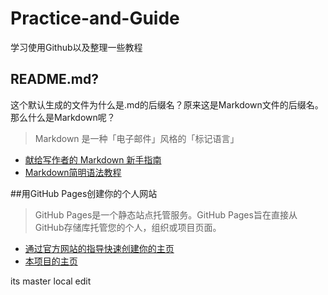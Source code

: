 # Practice-and-Guide
学习使用Github以及整理一些教程
## README.md?
这个默认生成的文件为什么是.md的后缀名？原来这是Markdown文件的后缀名。那么什么是Markdown呢？
> Markdown 是一种「电子邮件」风格的「标记语言」

- [献给写作者的 Markdown 新手指南](http://www.jianshu.com/p/q81RER)
- [Markdown简明语法教程](https://github.com/Melo618/Simple-Markdown-Guide)

##用GitHub Pages创建你的个人网站
> GitHub Pages是一个静态站点托管服务。GitHub Pages旨在直接从GitHub存储库托管您的个人，组织或项目页面。

- [通过官方网站的指导快速创建你的主页](https://pages.github.com)
- [本项目的主页](http://auroraflash.github.io/Practice-and-Guide/)

its master
local edit